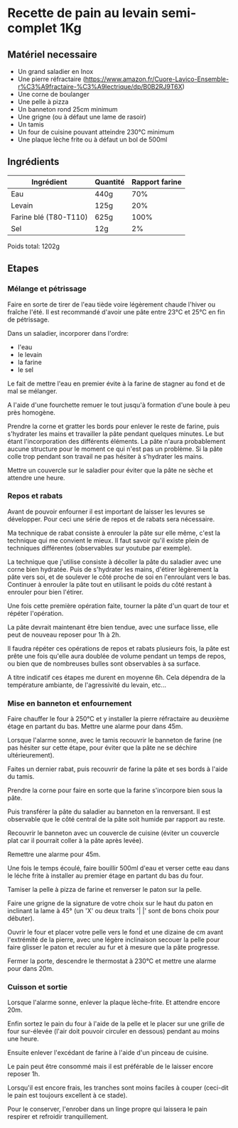 # Recette de pain au levain semi-complet 1Kg

## Matériel necessaire

- Un grand saladier en Inox
- Une pierre réfractaire (https://www.amazon.fr/Cuore-Lavico-Ensemble-r%C3%A9fractaire-%C3%A9lectrique/dp/B0B2RJ9T6X)
- Une corne de boulanger
- Une pelle à pizza
- Un banneton rond 25cm minimum
- Une grigne (ou à défaut une lame de rasoir)
- Un tamis
- Un four de cuisine pouvant atteindre 230°C minimum
- Une plaque lèche frite ou à défaut un bol de 500ml

## Ingrédients

| Ingrédient            | Quantité | Rapport farine |
|-----------------------|----------|----------------|
| Eau                   | 440g     | 70%            |
| Levain                | 125g     | 20%            |
| Farine blé (T80-T110) | 625g     | 100%           |
| Sel                   | 12g      | 2%             |

Poids total: 1202g

## Etapes

### Mélange et pétrissage

Faire en sorte de tirer de l'eau tiède voire légèrement chaude l'hiver ou fraîche l'été. Il est recommandé d'avoir une pâte entre 23°C et 25°C en fin de pétrissage.

Dans un saladier, incorporer dans l'ordre:

- l'eau
- le levain
- la farine
- le sel

Le fait de mettre l'eau en premier évite à la farine de stagner au fond et de mal se mélanger.

A l'aide d'une fourchette remuer le tout jusqu'à formation d'une boule à peu près homogène.

Prendre la corne et gratter les bords pour enlever le reste de farine, puis s'hydrater
les mains et travailler la pâte pendant quelques minutes. Le but étant l'incorporation
des différents éléments. La pâte n'aura probablement aucune structure pour le moment ce qui n'est pas un problème.
Si la pâte colle trop pendant son travail ne pas hésiter à s'hydrater les mains.

Mettre un couvercle sur le saladier pour éviter que la pâte ne sèche et attendre une heure.

### Repos et rabats

Avant de pouvoir enfourner il est important de laisser les levures se développer.
Pour ceci une série de repos et de rabats sera nécessaire.

Ma technique de rabat consiste à enrouler la pâte sur elle même, c'est la technique qui me convient le mieux. Il faut savoir qu'il existe plein de techniques différentes (observables sur youtube par exemple).

La technique que j'utilise consiste à décoller la pâte du saladier avec une corne bien hydratée. Puis de s'hydrater les mains, d'étirer légèrement la pâte vers soi, et de soulever le côté proche de soi en l'enroulant vers le bas.
Continuer à enrouler la pâte tout en utilisant le poids du côté restant à enrouler pour bien l'étirer.

Une fois cette première opération faite, tourner la pâte d'un quart de tour et répéter l'opération.

La pâte devrait maintenant être bien tendue, avec une surface lisse, elle peut de nouveau reposer pour 1h à 2h.

Il faudra répéter ces opérations de repos et rabats plusieurs fois, la pâte est prête une fois qu'elle aura doublée de volume pendant un temps de repos, ou bien que de nombreuses bulles sont observables à sa surface.

A titre indicatif ces étapes me durent en moyenne 6h. Cela dépendra de la température ambiante, de l'agressivité du levain, etc...

### Mise en banneton et enfournement

Faire chauffer le four à 250°C et y installer la pierre réfractaire au deuxième étage en partant du bas. Mettre une alarme pour dans 45m.

Lorsque l'alarme sonne, avec le tamis recouvrir le banneton de farine (ne pas hésiter sur cette étape, pour éviter que la pâte ne se déchire ultérieurement).

Faites un dernier rabat, puis recouvrir de farine la pâte et 
ses bords à l'aide du tamis.

Prendre la corne pour faire en sorte que la farine s'incorpore bien sous la pâte.

Puis transférer la pâte du saladier au banneton en la renversant. Il est observable que le côté central de la pâte soit humide par rapport au reste.

Recouvrir le banneton avec un couvercle de cuisine (éviter un couvercle plat car il pourrait coller à la pâte après levée).

Remettre une alarme pour 45m.

Une fois le temps écoulé, faire bouillir 500ml d'eau et verser cette eau dans le léche frite à installer au premier étage en partant du bas du four.

Tamiser la pelle à pizza de farine et renverser le paton sur la pelle.

Faire une grigne de la signature de votre choix sur le haut du paton en inclinant la lame à 45° (un 'X' ou deux traits '| |' sont de bons choix pour débuter).

Ouvrir le four et placer votre pelle vers le fond et une dizaine de cm avant l'extrémité de la pierre, avec une légère inclinaison secouer la pelle pour faire glisser le paton et reculer au fur et à mesure que la pâte progresse.

Fermer la porte, descendre le thermostat à 230°C et mettre une alarme pour dans 20m.

### Cuisson et sortie

Lorsque l'alarme sonne, enlever la plaque lèche-frite. Et attendre encore 20m.

Enfin sortez le pain du four à l'aide de la pelle et le placer sur une grille de four sur-élevée (l'air doit pouvoir circuler en dessous) pendant au moins une heure.

Ensuite enlever l'excédant de farine à l'aide d'un pinceau de cuisine.

Le pain peut être consommé mais il est préférable de le laisser encore reposer 1h.

Lorsqu'il est encore frais, les tranches sont moins faciles à couper (ceci-dit le pain est toujours excellent à ce stade).

Pour le conserver, l'enrober dans un linge propre qui laissera le pain respirer et refroidir tranquillement.
